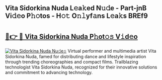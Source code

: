 ## Vita Sidorkina Nuda L𝚎a𝚔ed N𝚞𝚍e - Part-jnB Vi𝚍𝚎o P𝚑𝚘tos - H𝚘𝚝 O𝚗𝚕yf𝚊ns L𝚎a𝚔s BREf9

# <h2><a href="http://kfalg2c.oniu.top/?m=Vita+Sidorkina+Nuda">🔗👉 🔴 Vita Sidorkina Nuda P𝚑ot𝚘𝚜 V𝚒d𝚎o</a></h2>

[![Vita Sidorkina Nuda Nu𝚍e𝚜](https://i.imgur.com/0qMVB7G.gif)](http://kfalg2c.oniu.top/?m=Vita+Sidorkina+Nuda)
Virtual performer and multimedia artist Vita Sidorkina Nuda, famed for distributing dance and lifestyle inspiration through trending choreographies and compact films. Trailblazing technologist Vita Sidorkina Nuda, recognized for their innovative solutions and commitment to advancing technology.  
